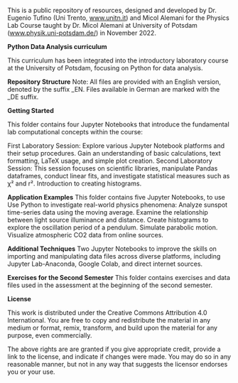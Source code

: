 This is a public repository of resources, designed and developed by Dr. Eugenio Tufino (Uni Trento, www.unitn.it) and Micol Alemani for the Physics Lab Course taught by Dr. Micol Alemani at University of Potsdam (www.physik.uni-potsdam.de/) in November 2022.


**Python Data Analysis curriculum**

This curriculum has been integrated into the introductory laboratory course at the University of Potsdam, focusing on Python for data analysis.

**Repository Structure**
Note: All files are provided with an English version, denoted by the suffix _EN. Files available in German are marked with the _DE suffix.

**Getting Started**

This folder contains four Jupyter Notebooks that introduce the fundamental lab computational concepts within the course:

First Laboratory Session: Explore various Jupyter Notebook platforms and their setup procedures. Gain an understanding of basic calculations, text formatting, LaTeX usage, and simple plot creation.
Second Laboratory Session: This session focuses on scientific libraries, manipulate Pandas dataframes, conduct linear fits, and investigate statistical measures such as χ² and r². Introduction to creating histograms.

**Application Examples**
This folder contains five Jupyter Notebooks, to use Use Python to investigate real-world physics phenomena:
Analyze sunspot time-series data using the moving average.
Examine the relationship between light source illuminance and distance.
Create histograms to explore the oscillation period of a pendulum.
Simulate parabolic motion.
Visualize atmospheric CO2 data from online sources.

**Additional Techniques**
Two Jupyter Notebooks to improve the skills on importing and manipulating data files across diverse platforms, including Jupyter Lab-Anaconda, Google Colab, and direct internet sources.

**Exercises for the Second Semester**
This folder contains exercises and data files used in the assessment at the beginning of the second semester.


**License**

This work is distributed under the Creative Commons Attribution 4.0 International. You are free to copy and redistribute the material in any medium or format, remix, transform, and build upon the material for any purpose, even commercially.

The above rights are are granted if you give appropriate credit, provide a link to the license, and indicate if changes were made. You may do so in any reasonable manner, but not in any way that 
suggests the licensor endorses you or your use.





